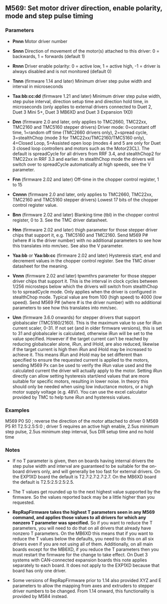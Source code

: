 ## M569: Set motor driver direction, enable polarity, mode and step pulse timing

### Parameters

- **Pnnn** Motor driver number

- **Snnn** Direction of movement of the motor(s) attached to this driver: 0 = backwards, 1 = forwards (default 1)

- **Rnnn** Driver enable polarity: 0 = active low, 1 = active high, -1 = driver is always disabled and is not monitored (default 0)

- **Tnnn** (firmware 1.14 and later) Minimum driver step pulse width and interval in microseconds

- **Taa:bb:cc:dd** (firmware 1.21 and later) Minimum driver step pulse width, step pulse interval, direction setup time and direction hold time, in microseconds (only applies to external drivers connected to Duet 2, Duet 3 Mini 5+, Duet 3 MB6XD and Duet 3 Expansion 1XD)

- **Dnn** (firmware 2.0 and later, only applies to TMC2660, TMC22xx, TMC2160 and TMC5160 stepper drivers) Driver mode: 0=constant off time, 1=random off time (TMC2660 drivers only), 2=spread cycle, 3=stealthChop (mode 3 for TMC22xx/TMC2160/TMC5160 only), 4=Closed Loop, 5=Assisted open loop (modes 4 and 5 are only for Duet 3 closed loop controllers and motors such as the Motor23CL). The default is spreadCycle for all drivers from RRF 3.4, and stealthChop2 for TMC22xx in RRF 3.3 and earlier. In stealthChop mode the drivers will switch over to spreadCycle automatically at high speeds, see the V parameter.

- **Fnn** (firmware 2.02 and later) Off-time in the chopper control register, 1 to 15

- **Cnnnn** (firmware 2.0 and later, only applies to TMC2660, TMC22xx, TMC2160 and TMC5160 stepper drivers) Lowest 17 bits of the chopper control register value.

- **Bnn** (firmware 2.02 and later) Blanking time (tbl) in the chopper control register, 0 to 3. See the TMC driver datasheet.

- **Hnn** (firmware 2.02 and later) thigh parameter for those stepper driver chips that support it, e.g. TMC5160 and TMC2160. Send M569 P# (where \# is the driver number) with no additional parameters to see how this translates into mm/sec. See also the V parameter.

- **Yaa:bb** or **Yaa:bb:cc** (firmware 2.02 and later) Hysteresis start, end and decrement values in the chopper control register. See the TMC driver datasheet for the meaning.

- **Vnnn** (firmware 2.02 and later) tpwmthrs parameter for those stepper driver chips that support it. This is the interval in clock cycles between 1/256 microsteps below which the drivers will switch from stealthChop to to spreadCycle mode. Only applies when the driver is configured in stealthChop mode. Typical value are from 100 (high speed) to 4000 (low speed). Send M569 P# (where \# is the driver number) with no additional parameters to see how this translates into mm/sec.

- **Unn** (firmware 3.6.0 onwards) for stepper drivers that support globalscaler (TMC5160/2160). This is the maximum value to use for iRun current scaler, 0-31. If not set (and in older firmware versions), this is set to 31 and globalscaler is calculated, otherwise iRun will be set to the value specified. However if the target current can't be reached by reducing globalscaler alone, iRun, and iHold, are also reduced, likewise if the target current is high then iRun and iHold may be increased to achieve it. This means iRun and iHold may be set different than specified to ensure the requested current is applied to the motors, sending M569 Px can be used to verify the iRun value used and the calculated current the driver will actually apply to the motor. Setting iRun directly can allow setting hysteresis start/end values that are more suitable for specific motors, resulting in lower noise. In theory this should only be needed when using low inductance motors, or a high motor supply voltage (e.g. 48V). You can use the excel calculator provided by TMC to help tune iRun and hysteresis values.

### Examples

M569 P0 S0 ; reverse the direction of the motor attached to driver 0 M569 P5 R1 T2.5:2.5:5:0 ; driver 5 requires an active high enable, 2.5us minimum step pulse, 2.5us minimum step interval, 5us DIR setup time and no hold time

### Notes

- If no T parameter is given, then on boards having internal drivers the step pulse width and interval are guaranteed to be suitable for the on-board drivers only, and will generally be too fast for external drivers. On the EXP1XD board the default is T2.7:2.7:2.7:2.7. On the MB6XD board the default is T2.5:2.5:2.5:2.5.

- The T values get rounded up to the next highest value supported by the firmware. So the values reported back may be a little higher than you requested.

- **RepRapFirmware takes the highest T parameters seen in any M569 command, and applies those values to all drivers for which any nonzero T parameter was specified.** So if you want to reduce the T parameters, you will need to do that on all drivers that already have nonzero T parameters. On the MB6XD this means that if you want to reduce the T values below the defaults, you need to do this on all six drivers even if you are not using all of them. Additionally, on all main boards except for the MB6XD, if you reduce the T parameters then you must restart the firmware for the change to take effect. On Duet 3 systems with CAN-connected expansion boards this note applies separately to each board. It does not apply to the EXP1XD because that board has only one driver.

- Some versions of RepRapFirmware prior to 1.14 also provided XYZ and E parameters to allow the mapping from axes and extruders to stepper driver numbers to be changed. From 1.14 onward, this functionality is provided by M584 instead.


